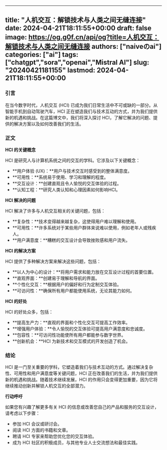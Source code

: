 
---
title: "人机交互：解锁技术与人类之间无缝连接"
date: 2024-04-21T18:11:55+00:00
draft: false
image: https://og.g0f.cn/api/og?title=人机交互：解锁技术与人类之间无缝连接
authors: ["naiveのai"]
categories: ["ai"]
tags: ["chatgpt","sora","openai","Mistral AI"]
slug: "20240421181155"
lastmod: 2024-04-21T18:11:55+00:00
---
### 引言

在当今数字时代，人机交互 (HCI) 已成为我们日常生活中不可或缺的一部分。从智能手机到自动驾驶汽车，HCI 正在塑造我们与技术互动的方式，并为我们提供新的机遇和挑战。在这篇博文中，我们将深入探讨 HCI，了解它解决的问题、提供的解决方案以及如何改善我们的生活。

### 正文

**HCI 的关键概念**

HCI 是研究人与计算机系统之间的交互的学科。它涉及以下关键概念：

- **用户体验 (UX)：**用户与技术交互时感受到的整体满意度。
- **可用性：**系统易于使用、学习和理解的程度。
- **交互设计：**创建直观且令人愉悦的交互体验的过程。
- **认知工程：**研究人类认知和心理因素如何影响HCI。

**HCI 解决的问题**

HCI 解决了许多与人机交互相关的关键问题，包括：

- **复杂性：**技术变得越来越复杂，这使得用户难以理解和使用。
- **可用性：**许多系统对于某些用户群体来说难以使用，例如老年人或残疾人。
- **用户满意度：**糟糕的交互设计会导致挫败感和用户流失。

**HCI 的解决方案**

HCI 提供了多种解决方案来解决这些问题，包括：

- **以人为中心的设计：**将用户需求和能力放在交互设计过程的首要位置。
- **直观界面：**创建易于理解和导航的界面。
- **个性化交互：**根据用户的偏好和行为定制交互体验。
- **可访问性：**确保所有用户都能使用系统，无论其能力如何。

**HCI 的好处**

HCI 的好处众多，包括：

- **提高生产力：**直观的界面和个性化交互可提高工作效率。
- **增强用户体验：**令人愉悦的交互体验可提高用户满意度和忠诚度。
- **包容性：**可访问性功能使所有用户都能参与数字世界。
- **创新机会：**HCI 为新技术和交互模式的开发创造了机会。

### 结论

HCI 是一门至关重要的学科，它塑造着我们与技术互动的方式。通过解决复杂性、可用性和用户满意度等关键问题，HCI 正在改善我们的生活，并为我们提供新的机遇和挑战。随着技术继续发展，HCI 的作用只会变得更加重要，因为它将继续推动创新并解锁人机交互的全部潜力。

**行动呼吁**

如果您有兴趣了解更多有关 HCI 的信息或改善您自己的产品和服务的交互设计，请考虑以下步骤：

- 参加 HCI 会议或研讨会。
- 阅读 HCI 方面的书籍和文章。
- 聘请 HCI 专家来帮助您优化您的交互体验。
- 成为 HCI 社区的积极成员，与其他专业人士交流想法和最佳实践。